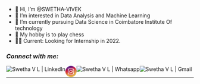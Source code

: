 - 👋 Hi, I’m @SWETHA-VIVEK
- 👀 I’m interested in Data Analysis and Machine Learning
- 🌱 I’m currently pursuing Data Science in Coimbatore Institute Of technology
- 💞️ My hobby is to play chess
- 👧🏻 Current: Looking for Internship in 2022.

<!---
SWETHA-VIVEK/SWETHA-VIVEK is a ✨ special ✨ repository because its `README.md` (this file) appears on your GitHub profile.
You can click the Preview link to take a look at your changes.
--->

### *Connect with me:*
[<img align="left" alt="Swetha V L | LinkedIn" height="30px" src="https://img.icons8.com/doodle/2x/linkedin--v2.png" />][linkedin]
[<img align="left" alt="Swetha V L | Instagram" height="30px" src="https://github.com/Aravindhan-G/Aravindhan-G/blob/main/Assets/4103007.png"/>][instagram]
[<img align="left" alt="Swetha V L | Whatsapp" height="30px" src="https://img.icons8.com/doodle/2x/whatsapp.png" />][whatsapp]
[<img align="left" alt="Swetha V L | Gmail" height="30px" src="https://img.icons8.com/doodle/2x/gmail.png" />][gmail]
<br />

[linkedin]: https://www.linkedin.com/in/aravindhan-g-a1130a202
[instagram]: https://www.instagram.com/_arvndhn_/
[gmail]: mailto:aravindganpath@gmail.com
[whatsapp]: https://wa.me/916383980192
---
